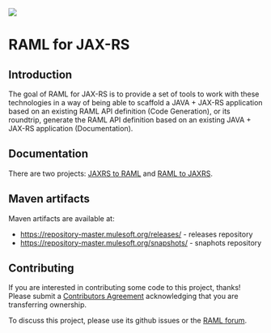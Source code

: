![](http://raml.org/images/logo.png)

# RAML for JAX-RS

## Introduction
The goal of RAML for JAX-RS is to provide a set of tools to work with these technologies in a way of being able to scaffold a JAVA + JAX-RS application based on an existing RAML API definition (Code Generation),
or its roundtrip, generate the RAML API definition based on an existing JAVA + JAX-RS application (Documentation).

## Documentation
There are two projects: [JAXRS to RAML](jaxrs-to-raml/README.md) and [RAML to JAXRS](raml-to-jaxrs/README.md).

## Maven artifacts
Maven artifacts are available at:
 - https://repository-master.mulesoft.org/releases/ - releases repository
 - https://repository-master.mulesoft.org/snapshots/ - snaphots repository

## Contributing
If you are interested in contributing some code to this project, thanks! Please submit a [Contributors Agreement](https://api-notebook.anypoint.mulesoft.com/notebooks#bc1cf75a0284268407e4) acknowledging that you are transferring ownership.

To discuss this project, please use its github issues or the [RAML forum](http://forums.raml.org/).

